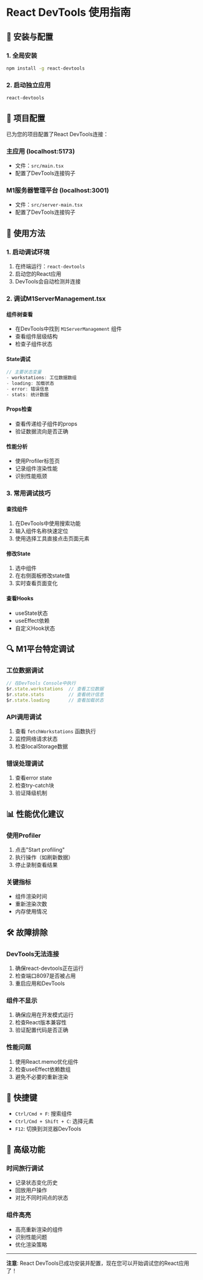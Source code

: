 # React DevTools 使用指南

## 🎯 安装与配置

### 1. 全局安装
```bash
npm install -g react-devtools
```

### 2. 启动独立应用
```bash
react-devtools
```

## 🔧 项目配置

已为您的项目配置了React DevTools连接：

### 主应用 (localhost:5173)
- 文件：`src/main.tsx`
- 配置了DevTools连接钩子

### M1服务器管理平台 (localhost:3001)
- 文件：`src/server-main.tsx`
- 配置了DevTools连接钩子

## 🚀 使用方法

### 1. 启动调试环境
1. 在终端运行：`react-devtools`
2. 启动您的React应用
3. DevTools会自动检测并连接

### 2. 调试M1ServerManagement.tsx

#### 组件树查看
- 在DevTools中找到 `M1ServerManagement` 组件
- 查看组件层级结构
- 检查子组件状态

#### State调试
```javascript
// 主要状态变量
- workstations: 工位数据数组
- loading: 加载状态
- error: 错误信息
- stats: 统计数据
```

#### Props检查
- 查看传递给子组件的props
- 验证数据流向是否正确

#### 性能分析
- 使用Profiler标签页
- 记录组件渲染性能
- 识别性能瓶颈

### 3. 常用调试技巧

#### 查找组件
1. 在DevTools中使用搜索功能
2. 输入组件名称快速定位
3. 使用选择工具直接点击页面元素

#### 修改State
1. 选中组件
2. 在右侧面板修改state值
3. 实时查看页面变化

#### 查看Hooks
- useState状态
- useEffect依赖
- 自定义Hook状态

## 🔍 M1平台特定调试

### 工位数据调试
```javascript
// 在DevTools Console中执行
$r.state.workstations  // 查看工位数据
$r.state.stats         // 查看统计信息
$r.state.loading       // 查看加载状态
```

### API调用调试
1. 查看 `fetchWorkstations` 函数执行
2. 监控网络请求状态
3. 检查localStorage数据

### 错误处理调试
1. 查看error state
2. 检查try-catch块
3. 验证降级机制

## 📊 性能优化建议

### 使用Profiler
1. 点击"Start profiling"
2. 执行操作（如刷新数据）
3. 停止录制查看结果

### 关键指标
- 组件渲染时间
- 重新渲染次数
- 内存使用情况

## 🛠️ 故障排除

### DevTools无法连接
1. 确保react-devtools正在运行
2. 检查端口8097是否被占用
3. 重启应用和DevTools

### 组件不显示
1. 确保应用在开发模式运行
2. 检查React版本兼容性
3. 验证配置代码是否正确

### 性能问题
1. 使用React.memo优化组件
2. 检查useEffect依赖数组
3. 避免不必要的重新渲染

## 📝 快捷键

- `Ctrl/Cmd + F`: 搜索组件
- `Ctrl/Cmd + Shift + C`: 选择元素
- `F12`: 切换到浏览器DevTools

## 🎉 高级功能

### 时间旅行调试
- 记录状态变化历史
- 回放用户操作
- 对比不同时间点的状态

### 组件高亮
- 高亮重新渲染的组件
- 识别性能问题
- 优化渲染策略

---

**注意**: React DevTools已成功安装并配置，现在您可以开始调试您的React应用了！